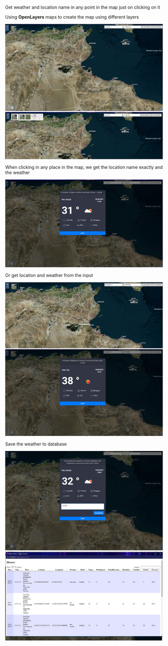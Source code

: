 Get weather and location name in any point in the map just on clicking on it 

Using **OpenLayers** maps to create the map using different layers 

![Map](https://github.com/malekTrad/Weather-Map/blob/main/demo/map.jpg?raw=true)
![layers](https://github.com/malekTrad/Weather-Map/blob/main/demo/selector.jpg?raw=true)

When clicking in any place in the map, we get the location name exactly and the weather 

![weather](https://github.com/malekTrad/Weather-Map/blob/main/demo/weather.jpg?raw=true)

Or get location and weather from the input 

![marker](https://github.com/malekTrad/Weather-Map/blob/main/demo/marker.jpg?raw=true)
![](https://github.com/malekTrad/Weather-Map/blob/main/demo/weatherFromCoords.jpg?raw=true)

Save the weather to database 

![](https://github.com/malekTrad/Weather-Map/blob/main/demo/save.jpg?raw=true)
![](https://github.com/malekTrad/Weather-Map/blob/main/demo/history.jpg?raw=true)






